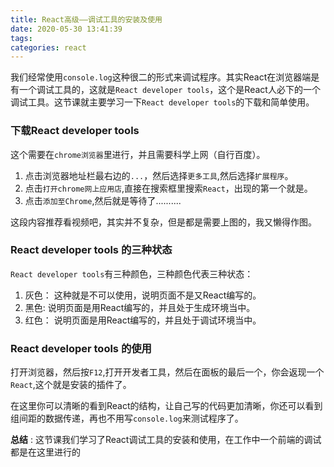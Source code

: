 ```yaml
---
title: React高级——调试工具的安装及使用
date: 2020-05-30 13:41:39
tags:
categories: react
---
```


我们经常使用`console.log`这种很二的形式来调试程序。其实React在浏览器端是有一个调试工具的，这就是`React developer tools`，这个是React人必下的一个调试工具。这节课就主要学习一下`React developer tools`的下载和简单使用。

### 下载React developer tools

这个需要在`chrome浏览器`里进行，并且需要科学上网（自行百度）。

1. 点击浏览器地址栏最右边的`...`，然后选择`更多工具`,然后选择`扩展程序`。
2. 点击`打开chrome网上应用店`,直接在搜索框里搜索`React`，出现的第一个就是。
3. 点击`添加至Chrome`,然后就是等待了..........

这段内容推荐看视频吧，其实并不复杂，但是都是需要上图的，我又懒得作图。

### React developer tools 的三种状态

`React developer tools`有三种颜色，三种颜色代表三种状态：

1. 灰色： 这种就是不可以使用，说明页面不是又React编写的。
2. 黑色: 说明页面是用React编写的，并且处于生成环境当中。
3. 红色： 说明页面是用React编写的，并且处于调试环境当中。

### React developer tools 的使用

打开浏览器，然后按`F12`,打开开发者工具，然后在面板的最后一个，你会返现一个`React`,这个就是安装的插件了。

在这里你可以清晰的看到React的结构，让自己写的代码更加清晰，你还可以看到组间距的数据传递，再也不用写`console.log`来测试程序了。

**总结** : 这节课我们学习了React调试工具的安装和使用，在工作中一个前端的调试都是在这里进行的